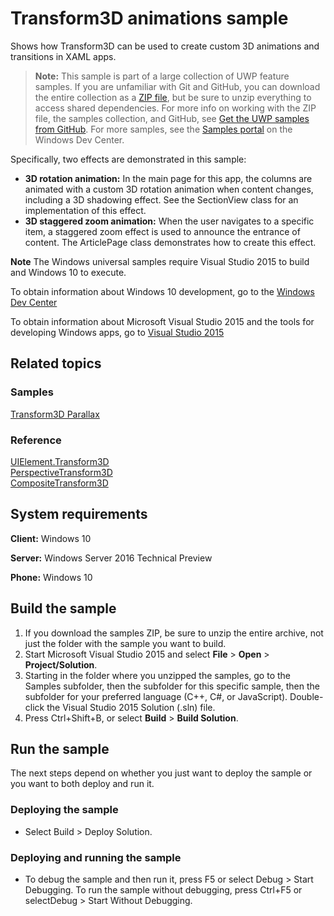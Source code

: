 <!---
  category: GraphicsAndAnimation
  samplefwlink: http://go.microsoft.com/fwlink/p/?LinkId=620637
--->

# Transform3D animations sample

Shows how Transform3D can be used to create custom 3D animations and transitions in XAML apps.

> **Note:** This sample is part of a large collection of UWP feature samples. 
> If you are unfamiliar with Git and GitHub, you can download the entire collection as a 
> [ZIP file](https://github.com/Microsoft/Windows-universal-samples/archive/master.zip), but be 
> sure to unzip everything to access shared dependencies. For more info on working with the ZIP file, 
> the samples collection, and GitHub, see [Get the UWP samples from GitHub](https://aka.ms/ovu2uq). 
> For more samples, see the [Samples portal](https://aka.ms/winsamples) on the Windows Dev Center. 

Specifically, two effects are demonstrated in this sample:

- **3D rotation animation:** In the main page for this app, the columns are animated with a custom 3D rotation animation when content changes, 
including a 3D shadowing effect. See the SectionView class for an implementation of this effect.
- **3D staggered zoom animation:** When the user navigates to a specific item, a staggered zoom effect is used to announce the entrance of content. 
The ArticlePage class demonstrates how to create this effect.

**Note** The Windows universal samples require Visual Studio 2015 to build and Windows 10 to execute.
 
To obtain information about Windows 10 development, go to the [Windows Dev Center](http://go.microsoft.com/fwlink/?LinkID=532421)

To obtain information about Microsoft Visual Studio 2015 and the tools for developing Windows apps, go to [Visual Studio 2015](http://go.microsoft.com/fwlink/?LinkID=532422)

## Related topics

### Samples

[Transform3D Parallax](/Samples/XamlTransform3DParallax)  

### Reference

[UIElement.Transform3D](https://msdn.microsoft.com/library/windows/apps/windows.ui.xaml.uielement.transform3d.aspx)  
[PerspectiveTransform3D](https://msdn.microsoft.com/library/windows/apps/windows.ui.xaml.media.media3d.perspectivetransform3d.aspx)  
[CompositeTransform3D](https://msdn.microsoft.com/library/windows/apps/windows.ui.xaml.media.media3d.compositetransform3d.aspx)  

## System requirements

**Client:** Windows 10

**Server:** Windows Server 2016 Technical Preview

**Phone:**  Windows 10

## Build the sample

1. If you download the samples ZIP, be sure to unzip the entire archive, not just the folder with the sample you want to build. 
2. Start Microsoft Visual Studio 2015 and select **File** \> **Open** \> **Project/Solution**.
3. Starting in the folder where you unzipped the samples, go to the Samples subfolder, then the subfolder for this specific sample, then the subfolder for your preferred language (C++, C#, or JavaScript). Double-click the Visual Studio 2015 Solution (.sln) file.
4. Press Ctrl+Shift+B, or select **Build** \> **Build Solution**.

## Run the sample

The next steps depend on whether you just want to deploy the sample or you want to both deploy and run it.

### Deploying the sample

- Select Build > Deploy Solution. 

### Deploying and running the sample

- To debug the sample and then run it, press F5 or select Debug >  Start Debugging. To run the sample without debugging, press Ctrl+F5 or selectDebug > Start Without Debugging. 
